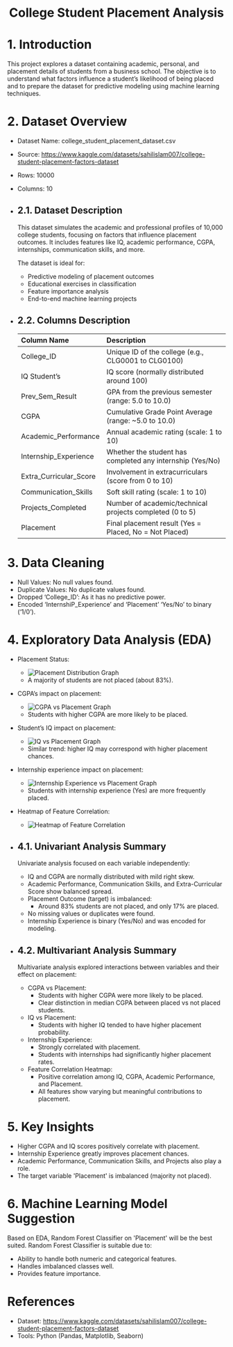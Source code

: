 # <center> College Student Placement Analysis <center>

# 1. Introduction

This project explores a dataset containing academic, personal, and placement details of students from a business school. The objective is to understand what factors influence a student’s likelihood of being placed and to prepare the dataset for predictive modeling using machine learning techniques.

# 2. Dataset Overview

- Dataset Name: college_student_placement_dataset.csv
- Source: https://www.kaggle.com/datasets/sahilislam007/college-student-placement-factors-dataset 
- Rows: 10000
- Columns: 10

- 
    ## 2.1. Dataset Description

    This dataset simulates the academic and professional profiles of 10,000 college students, focusing on factors that influence placement outcomes. It includes features like IQ, academic performance, CGPA, internships, communication skills, and more.

    The dataset is ideal for:
    - Predictive modeling of placement outcomes
    - Educational exercises in classification
    - Feature importance analysis
    - End-to-end machine learning projects

- 
    ## 2.2. Columns Description

    | Column Name | Description |
    | :------- | :------- |
    | College_ID | Unique ID of the college (e.g., CLG0001 to CLG0100) |
    | IQ	Student’s | IQ score (normally distributed around 100) |
    | Prev_Sem_Result | GPA from the previous semester (range: 5.0 to 10.0) |
    | CGPA | Cumulative Grade Point Average (range: ~5.0 to 10.0) |
    | Academic_Performance | Annual academic rating (scale: 1 to 10) |
    | Internship_Experience | Whether the student has completed any internship (Yes/No) |
    | Extra_Curricular_Score | Involvement in extracurriculars (score from 0 to 10) |
    | Communication_Skills | Soft skill rating (scale: 1 to 10) |
    | Projects_Completed | Number of academic/technical projects completed (0 to 5) |
    | Placement | Final placement result (Yes = Placed, No = Not Placed) |

# 3. Data Cleaning

- Null Values: No null values found.
- Duplicate Values: No duplicate values found.
- Dropped ‘College_ID’: As it has no predictive power.
- Encoded ‘InternshiP_Experience’ and ‘Placement’ ‘Yes/No’ to binary (‘1/0’).

# 4. Exploratory Data Analysis (EDA)

- Placement Status:
    - ![Placement Distribution Graph](images/placement_distribution_graph.png "Placement Distribution Graph")
    - A majority of students are not placed (about 83%).
- CGPA’s impact on placement:
    - ![CGPA vs Placement Graph](images/cgpa_vs_placement.png "CGPA vs Placement Graph")
    - Students with higher CGPA are more likely to be placed.
- Student’s IQ impact on placement:
    - ![IQ vs Placement Graph](images/iq_vs_placement.png "IQ vs Placement Graph")
    - Similar trend: higher IQ may correspond with higher placement chances.
- Internship experience impact on placement:
    - ![Internship Experience vs Placement Graph](images/intership_vs_placement.png "Internship Experience vs Placement Graph")
    - Students with internship experience (Yes) are more frequently placed.
- Heatmap of Feature Correlation:
    - ![Heatmap of Feature Correlation](images/heatmap.png "Heatmap of Feature Correlation")

- 
    ## 4.1. Univariant Analysis Summary

    Univariate analysis focused on each variable independently:

    - IQ and CGPA are normally distributed with mild right skew.
    - Academic Performance, Communication Skills, and Extra-Curricular Score    show balanced spread.
    - Placement Outcome (target) is imbalanced:
        - Around 83% students are not placed, and only 17% are placed.
    - No missing values or duplicates were found.
    - Internship Experience is binary (Yes/No) and was encoded for modeling.

- 
    ## 4.2. Multivariant Analysis Summary
    
    Multivariate analysis explored interactions between variables and their effect on placement:

    - CGPA vs Placement:
        - Students with higher CGPA were more likely to be placed.
        - Clear distinction in median CGPA between placed vs not placed     students.
    - IQ vs Placement:
        - Students with higher IQ tended to have higher placement probability.
    - Internship Experience:
        - Strongly correlated with placement.
        - Students with internships had significantly higher placement rates.
    - Feature Correlation Heatmap:
        - Positive correlation among IQ, CGPA, Academic Performance, and    Placement.
        - All features show varying but meaningful contributions to placement.

# 5. Key Insights

- Higher CGPA and IQ scores positively correlate with placement.
- Internship Experience greatly improves placement chances.
- Academic Performance, Communication Skills, and Projects also play a role.
- The target variable 'Placement' is imbalanced (majority not placed).

# 6. Machine Learning Model Suggestion

Based on EDA, Random Forest Classifier on 'Placement' will be the best suited. Random Forest Classifier is suitable due to:

- Ability to handle both numeric and categorical features.
- Handles imbalanced classes well.
- Provides feature importance.

# References

- Dataset: https://www.kaggle.com/datasets/sahilislam007/college-student-placement-factors-dataset
- Tools: Python (Pandas, Matplotlib, Seaborn)
